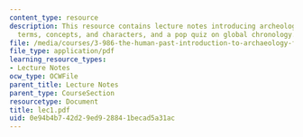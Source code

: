 ```yaml
---
content_type: resource
description: This resource contains lecture notes introducing archeology through key
  terms, concepts, and characters, and a pop quiz on global chronology.
file: /media/courses/3-986-the-human-past-introduction-to-archaeology-fall-2006/0e94b4b742d29ed928841becad5a31ac_lec1.pdf
file_type: application/pdf
learning_resource_types:
- Lecture Notes
ocw_type: OCWFile
parent_title: Lecture Notes
parent_type: CourseSection
resourcetype: Document
title: lec1.pdf
uid: 0e94b4b7-42d2-9ed9-2884-1becad5a31ac
---
```


